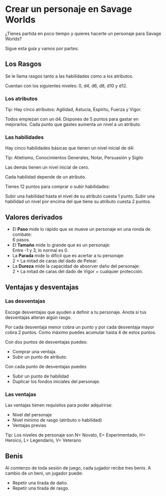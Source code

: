
Crear un personaje en Savage Worlds
===================================

¿Tienes partida en poco tiempo y quieres hacerte un personaje para Savage Worlds?


Sigue esta guía y vamos por partes:


Los Rasgos
------------

Se le llama rasgos tanto a las habilidades como a los atributos.

Cuentan con los siguientes niveles: 0, d4, d6, d8, d10 y d12.

### Los atributos

Tip: Hay cinco atributos: Agilidad, Astucia, Espíritu, Fuerza y Vigor.

Todos empiezan con un d4.
Dispones de 5 puntos para gastar en mejorarlos.
Cada punto que gastes aumenta un nivel a un atributo. 


### Las habilidades


Hay cinco habilidades básicas que tienen un nivel inicial de d4:

Tip: Atletismo, Conocimientos Generales, Notar, Persuasión y Sigilo

Las demás tienen un nivel inicial de cero. 

Cada habilidad depende de un atributo. 

Tienes 12 puntos para comprar o subir habilidades:

Subir una habilidad hasta el nivel de su atributo cuesta 1 punto.
Subir una habilidad un nivel por encima del que tiene su atributo cuesta 2 puntos.


Valores derivados
------------
 - El **Paso** mide lo rápido que se mueve un personaje en una ronda de combate:   
     6 pasos.  
 - El **Tamaño** mide lo grande que es un personaje:  
     Entre -1 y 3, lo normal es 0.  
 - La **Parada** mide lo difícil que es acertar a tu personaje:  
     2 + La mitad de caras del dado de Pelear.  
 - La **Dureza** mide la capacidad de absorver daño del personaje:  
     2 + La mitad de caras del dado de Vigor + cualquier protección.  


Ventajas y desventajas
------------
### Las desventajas

Escoge desventajas que ayuden a definir a tu personaje.
Anota si tus desventajas alteran algún rasgo.

Por cada desventaja menor cobra un punto y por cada desventaja mayor cobra 2 puntos. 
Como máximo puedes acumular hasta 4 de estos puntos. 

Con dos puntos de desventajas puedes: 
 - Comprar una ventaja.
 - Subir un punto de atributo.

Con cada punto de desventajas puedes
 - Subir un punto de habilidad
 - Duplicar los fondos iniciales del personaje.

### Las ventajas

Las ventajas tienen requisitos para poder adquirirse: 
- Nivel del personaje
- Nivel mínimo de rasgo (atributo o habilidad)
- Ventajas previas

Tip: Los niveles de personaje son  N= Novato, E= Experimentado, H= Heroico, L= Legendario, V= Veterano  

  

Benis
------------

Al comienzo de toda sesión de juego, cada jugador recibe tres benis.
A cambio de un beni, un jugador puede: 
 - Repetir una tirada de daño.
 - Repetir una tirada de rasgo.




      



      













